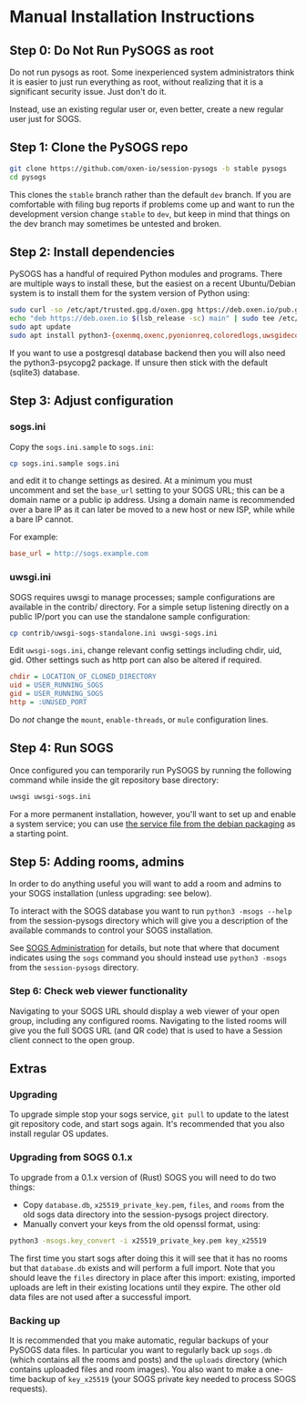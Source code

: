 # Manual Installation Instructions

## Step 0: Do Not Run PySOGS as root

Do not run pysogs as root.  Some inexperienced system administrators think it is easier to just run
everything as root, without realizing that it is a significant security issue.  Just don't do it.

Instead, use an existing regular user or, even better, create a new regular user just for SOGS.

## Step 1: Clone the PySOGS repo

```bash
git clone https://github.com/oxen-io/session-pysogs -b stable pysogs
cd pysogs
```

This clones the `stable` branch rather than the default `dev` branch.  If you are comfortable with
filing bug reports if problems come up and want to run the development version change `stable` to
`dev`, but keep in mind that things on the dev branch may sometimes be untested and broken.

## Step 2: Install dependencies

PySOGS has a handful of required Python modules and programs.  There are multiple ways to install
these, but the easiest on a recent Ubuntu/Debian system is to install them for the system version of
Python using:

```bash
sudo curl -so /etc/apt/trusted.gpg.d/oxen.gpg https://deb.oxen.io/pub.gpg
echo "deb https://deb.oxen.io $(lsb_release -sc) main" | sudo tee /etc/apt/sources.list.d/oxen.list
sudo apt update
sudo apt install python3-{oxenmq,oxenc,pyonionreq,coloredlogs,uwsgidecorators,flask,cryptography,nacl,pil,protobuf,openssl,qrencode,better-profanity,sqlalchemy} uwsgi-plugin-python3
```

If you want to use a postgresql database backend then you will also need the python3-psycopg2
package.  If unsure then stick with the default (sqlite3) database.


## Step 3: Adjust configuration

### sogs.ini

Copy the `sogs.ini.sample` to `sogs.ini`:

```bash
cp sogs.ini.sample sogs.ini
```

and edit it to change settings as desired.  At a minimum you must uncomment and set the `base_url`
setting to your SOGS URL; this can be a domain name or a public ip address.  Using a domain name is
recommended over a bare IP as it can later be moved to a new host or new ISP, while while a bare IP
cannot.

For example:
```ini
base_url = http://sogs.example.com
```

### uwsgi.ini

SOGS requires uwsgi to manage processes; sample configurations are available in the contrib/
directory.  For a simple setup listening directly on a public IP/port you can use the standalone
sample configuration:

```bash
cp contrib/uwsgi-sogs-standalone.ini uwsgi-sogs.ini
```

Edit `uwsgi-sogs.ini`, change relevant config settings including chdir, uid, gid.  Other settings
such as http port can also be altered if required.

```ini
chdir = LOCATION_OF_CLONED_DIRECTORY
uid = USER_RUNNING_SOGS
gid = USER_RUNNING_SOGS
http = :UNUSED_PORT
```

Do *not* change the `mount`, `enable-threads`, or `mule` configuration lines.

## Step 4: Run SOGS

Once configured you can temporarily run PySOGS by running the following command while inside the git
repository base directory:

```bash
uwsgi uwsgi-sogs.ini
```

For a more permanent installation, however, you'll want to set up and enable a system service; you
can use [the service file from the debian
packaging](https://github.com/oxen-io/session-pysogs/blob/debian/sid/debian/sogs-standalone.service)
as a starting point.

## Step 5: Adding rooms, admins

In order to do anything useful you will want to add a room and admins to your SOGS installation
(unless upgrading: see below).

To interact with the SOGS database you want to run `python3 -msogs --help` from the session-pysogs
directory which will give you a description of the available commands to control your SOGS
installation.

See [SOGS Administration](administration.md) for details, but note that where that document
indicates using the `sogs` command you should instead use `python3 -msogs` from the `session-pysogs`
directory.

### Step 6: Check web viewer functionality

Navigating to your SOGS URL should display a web viewer of your open group, including any configured
rooms.  Navigating to the listed rooms will give you the full SOGS URL (and QR code) that is used to
have a Session client connect to the open group.

## Extras

### Upgrading

To upgrade simple stop your sogs service, `git pull` to update to the latest git repository code,
and start sogs again.  It's recommended that you also install regular OS updates.

### Upgrading from SOGS 0.1.x

To upgrade from a 0.1.x version of (Rust) SOGS you will need to do two things:

- Copy `database.db`, `x25519_private_key.pem`, `files`, and `rooms` from the old sogs data
  directory into the session-pysogs project directory.
- Manually convert your keys from the old openssl format, using:
```bash
python3 -msogs.key_convert -i x25519_private_key.pem key_x25519
```

The first time you start sogs after doing this it will see that it has no rooms but that
`database.db` exists and will perform a full import.  Note that you should leave the `files`
directory in place after this import: existing, imported uploads are left in their existing
locations until they expire.  The other old data files are not used after a successful import.

### Backing up

It is recommended that you make automatic, regular backups of your PySOGS data files.  In particular
you want to regularly back up `sogs.db` (which contains all the rooms and posts) and the `uploads`
directory (which contains uploaded files and room images).  You also want to make a one-time backup
of `key_x25519` (your SOGS private key needed to process SOGS requests).
